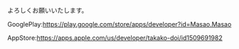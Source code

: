 よろしくお願いいたします。


GooglePlay:<https://play.google.com/store/apps/developer?id=Masao.Masao>


AppStore:<https://apps.apple.com/us/developer/takako-doi/id1509691982>
